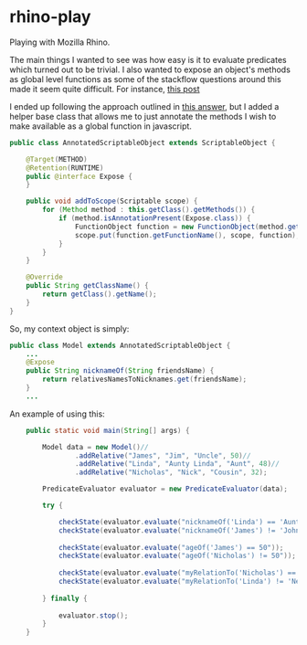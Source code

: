 rhino-play
==========

Playing with Mozilla Rhino.

The main things I wanted to see was how easy is it to evaluate predicates which turned out to be trivial.
I also wanted to expose an object's methods as global level functions as some of the stackflow questions around this made it seem quite difficult.
For instance, [this post](http://stackoverflow.com/questions/2552300/how-can-i-add-methods-from-a-java-class-as-global-functions-in-javascript-using)


I ended up following the approach outlined in [this answer](http://stackoverflow.com/a/16479685/1089998), but I added a helper base class that allows me to just annotate the methods I wish to make available as a global function in javascript.    
```java
public class AnnotatedScriptableObject extends ScriptableObject {

	@Target(METHOD)
	@Retention(RUNTIME)
	public @interface Expose {
	}

	public void addToScope(Scriptable scope) {
		for (Method method : this.getClass().getMethods()) {
			if (method.isAnnotationPresent(Expose.class)) {
				FunctionObject function = new FunctionObject(method.getName(), method, this);
				scope.put(function.getFunctionName(), scope, function);
			}
		}
	}

	@Override
	public String getClassName() {
		return getClass().getName();
	}
}
```

So, my context object is simply: 

```java
public class Model extends AnnotatedScriptableObject {
	...
	@Expose
	public String nicknameOf(String friendsName) {
		return relativesNamesToNicknames.get(friendsName);
	}
	...
```
 
 An example of using this:


```java
	public static void main(String[] args) {

		Model data = new Model()//
				.addRelative("James", "Jim", "Uncle", 50)//
				.addRelative("Linda", "Aunty Linda", "Aunt", 48)//
				.addRelative("Nicholas", "Nick", "Cousin", 32);

		PredicateEvaluator evaluator = new PredicateEvaluator(data);

		try {

			checkState(evaluator.evaluate("nicknameOf('Linda') == 'Aunty Linda'"));
			checkState(evaluator.evaluate("nicknameOf('James') != 'Johnny'"));
			
			checkState(evaluator.evaluate("ageOf('James') == 50"));
			checkState(evaluator.evaluate("ageOf('Nicholas') != 50"));
			
			checkState(evaluator.evaluate("myRelationTo('Nicholas') == 'Cousin'"));
			checkState(evaluator.evaluate("myRelationTo('Linda') != 'Nemesis'"));
			
		} finally {
			
			evaluator.stop();
		}
	}
```
